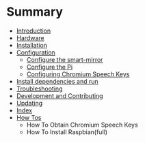 # Summary

* [Introduction](README.md)
* [Hardware](docs/hardware.md)
* [Installation](docs/installation.md)
* [Configuration](docs/configuration.md)
   * [Configure the smart-mirror](docs/configure_the_mirror.md)
   * [Configure the Pi](docs/configure_the_pi.md)
   * [Configuring Chromium Speech Keys](docs/chromium_speech_keys.md)
* [Install dependencies and run](docs/install_dependencies_and_run.md)
* [Troubleshooting](docs/troubleshooting.md)
* [Development and Contributing](docs/development_and_contributing.md)
* [Updating](docs/updating.md)
* [Index](SUMMARY.md)
* [How Tos](docs/how_tos.md)
   * How To Obtain Chromium Speech Keys
   * How To Install Raspbian(full)

